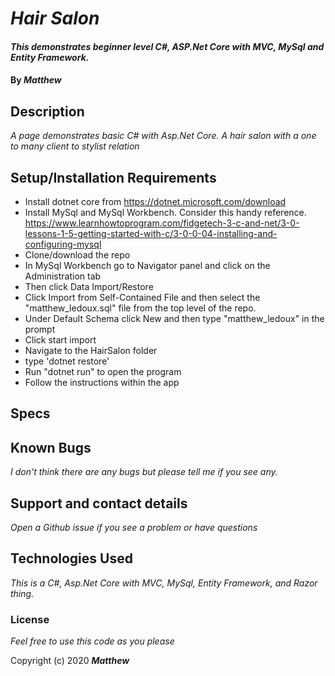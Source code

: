 
# _Hair Salon_

#### _This demonstrates beginner level C#, ASP.Net Core with MVC, MySql and Entity Framework._

#### By _**Matthew**_


## Description

_A page demonstrates basic C# with Asp.Net Core._
_A hair salon with a one to many client to stylist relation_
     
## Setup/Installation Requirements
* Install dotnet core from https://dotnet.microsoft.com/download
* Install MySql and MySql Workbench. Consider this handy reference. https://www.learnhowtoprogram.com/fidgetech-3-c-and-net/3-0-lessons-1-5-getting-started-with-c/3-0-0-04-installing-and-configuring-mysql
* Clone/download the repo
* In MySql Workbench go to Navigator panel and click on the Administration tab
* Then click Data Import/Restore 
* Click Import from Self-Contained File and then select the "matthew_ledoux.sql" file from the top level of the repo. 
* Under Default Schema click New and then type "matthew_ledoux" in the prompt
* Click start import
* Navigate to the HairSalon folder
* type 'dotnet restore'
* Run "dotnet run" to open the program
* Follow the instructions within the app

## Specs


## Known Bugs

_I don't think there are any bugs but please tell me if you see any._

## Support and contact details

_Open a Github issue if you see a problem or have questions_

## Technologies Used

_This is a C#, Asp.Net Core with MVC, MySql, Entity Framework, and Razor thing._

### License

*Feel free to use this code as you please*

Copyright (c) 2020 **_Matthew_**